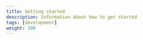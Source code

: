 ```yaml
---
title: Getting started
description: Information about how to get started
tags: [development]
weight: 100
---
```

<style>
.highlight-source-batchfile {
  color: #fff !important;
}
</style>
<div id="readmeContent"></div>

<script src="https://unpkg.com/axios/dist/axios.min.js"></script>
<script>
  let content = document.getElementById('readmeContent');
  if (content.innerHTML === '') {
    content.innerHTML = 'Loading from github...';
  }  
   axios.get(`${'https://cors-anywhere.herokuapp.com/'}https://github.com/Altinn/altinn-studio/blob/master/README.md`)
    .then((res) => {
      const doc = new DOMParser().parseFromString(res.data, "text/html");

      content.innerHTML = doc.getElementById('readme').innerHTML;
      });
</script>
